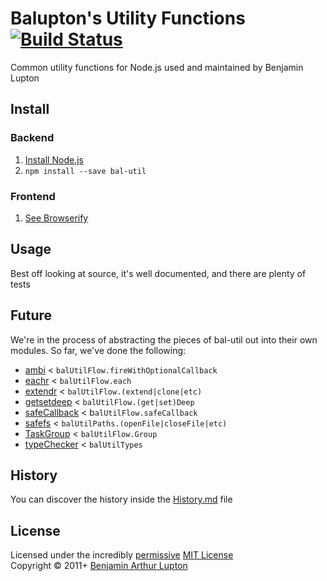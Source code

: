 # Balupton's Utility Functions [![Build Status](https://secure.travis-ci.org/balupton/bal-util.png?branch=master)](http://travis-ci.org/balupton/bal-util)
Common utility functions for Node.js used and maintained by Benjamin Lupton



## Install

### Backend

1. [Install Node.js](http://bevry.me/node/install)
2. `npm install --save bal-util`

### Frontend

1. [See Browserify](http://browserify.org/)



## Usage
Best off looking at source, it's well documented, and there are plenty of tests



## Future
We're in the process of abstracting the pieces of bal-util out into their own modules. So far, we've done the following:

- [ambi](https://github.com/bevry/ambi) < `balUtilFlow.fireWithOptionalCallback`
- [eachr](https://github.com/bevry/eachr) < `balUtilFlow.each`
- [extendr](https://github.com/bevry/extendr) < `balUtilFlow.(extend|clone|etc)`
- [getsetdeep](https://github.com/bevry/getsetdeep) < `balUtilFlow.(get|set)Deep`
- [safeCallback](https://github.com/bevry/safecallback) < b`alUtilFlow.safeCallback`
- [safefs](https://github.com/bevry/safefs) < `balUtilPaths.(openFile|closeFile|etc)`
- [TaskGroup](https://github.com/bevry/taskgroup) < `balUtilFlow.Group`
- [typeChecker](https://github.com/bevry/typechecker) < `balUtilTypes`



## History
You can discover the history inside the [History.md](https://github.com/balupton/bal-util/blob/master/History.md#files) file



## License
Licensed under the incredibly [permissive](http://en.wikipedia.org/wiki/Permissive_free_software_licence) [MIT License](http://creativecommons.org/licenses/MIT/)
<br/>Copyright © 2011+ [Benjamin Arthur Lupton](http://balupton.com)
